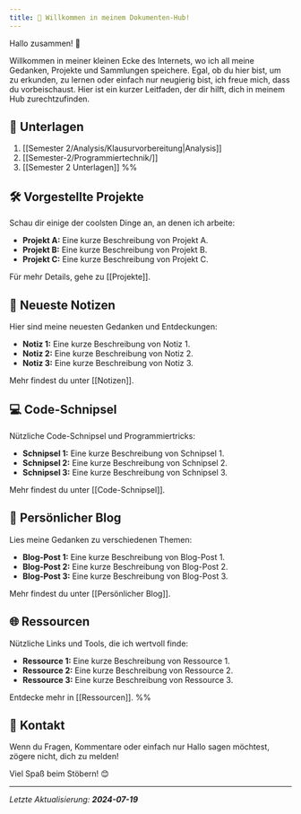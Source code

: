 ```yaml
---
title: 🏡 Willkommen in meinem Dokumenten-Hub!
---
```


Hallo zusammen! 👋

Willkommen in meiner kleinen Ecke des Internets, wo ich all meine Gedanken, Projekte und Sammlungen speichere. Egal, ob du hier bist, um zu erkunden, zu lernen oder einfach nur neugierig bist, ich freue mich, dass du vorbeischaust. Hier ist ein kurzer Leitfaden, der dir hilft, dich in meinem Hub zurechtzufinden.

## 📂 Unterlagen

1. [[Semester 2/Analysis/Klausurvorbereitung|Analysis]]
2. [[Semester-2/Programmiertechnik/]]
3. [[Semester 2 Unterlagen]]
%%
## 🛠️ Vorgestellte Projekte
Schau dir einige der coolsten Dinge an, an denen ich arbeite:

- **Projekt A:** Eine kurze Beschreibung von Projekt A.
- **Projekt B:** Eine kurze Beschreibung von Projekt B.
- **Projekt C:** Eine kurze Beschreibung von Projekt C.

Für mehr Details, gehe zu [[Projekte]].

## 📝 Neueste Notizen
Hier sind meine neuesten Gedanken und Entdeckungen:

- **Notiz 1:** Eine kurze Beschreibung von Notiz 1.
- **Notiz 2:** Eine kurze Beschreibung von Notiz 2.
- **Notiz 3:** Eine kurze Beschreibung von Notiz 3.

Mehr findest du unter [[Notizen]].

## 💻 Code-Schnipsel
Nützliche Code-Schnipsel und Programmiertricks:

- **Schnipsel 1:** Eine kurze Beschreibung von Schnipsel 1.
- **Schnipsel 2:** Eine kurze Beschreibung von Schnipsel 2.
- **Schnipsel 3:** Eine kurze Beschreibung von Schnipsel 3.

Mehr findest du unter [[Code-Schnipsel]].

## 📝 Persönlicher Blog
Lies meine Gedanken zu verschiedenen Themen:

- **Blog-Post 1:** Eine kurze Beschreibung von Blog-Post 1.
- **Blog-Post 2:** Eine kurze Beschreibung von Blog-Post 2.
- **Blog-Post 3:** Eine kurze Beschreibung von Blog-Post 3.

Mehr findest du unter [[Persönlicher Blog]].

## 🌐 Ressourcen
Nützliche Links und Tools, die ich wertvoll finde:

- **Ressource 1:** Eine kurze Beschreibung von Ressource 1.
- **Ressource 2:** Eine kurze Beschreibung von Ressource 2.
- **Ressource 3:** Eine kurze Beschreibung von Ressource 3.

Entdecke mehr in [[Ressourcen]].
%%
## 📧 Kontakt
Wenn du Fragen, Kommentare oder einfach nur Hallo sagen möchtest, zögere nicht, dich zu melden!

Viel Spaß beim Stöbern! 😊

---

*Letzte Aktualisierung: **2024-07-19***
